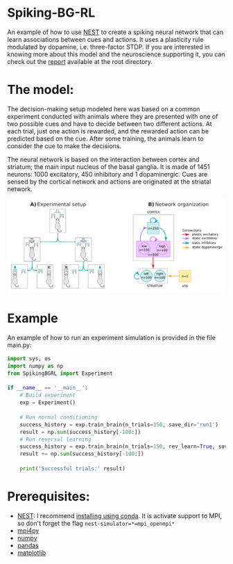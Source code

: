 # Spiking-BG-RL

An example of how to use [NEST](https://www.nest-simulator.org/) to create a spiking neural network that can learn associations between cues and actions. It uses a plasticity rule modulated by dopamine, i.e. three-factor STDP. If you are interested in knowing more about this model and the neuroscience supporting it, you can check out the [report](https://github.com/gui-miotto/spiking-BG-RL/blob/master/Report.pdf) available at the root directory.

# The model:

The decision-making setup modeled here was based on a common experiment conducted with animals where they are presented with one of two possible cues and have to decide between two different actions. At each trial, just one action is rewarded, and the rewarded action can be predicted based on the cue. After some training, the animals learn to consider the cue to make the decisions.

The neural network is based on the interaction between cortex and striatum; the main input nucleus of the basal ganglia. It is made of 1451 neurons: 1000 excitatory, 450 inhibitory and 1 dopaminergic. Cues are sensed by the cortical network and actions are originated at the striatal network.

![alt text](https://github.com/gui-miotto/spiking-BG-RL/blob/master/prot_net.png "protocol and network")

# Example

An example of how to run an experiment simulation is provided in the file main.py:

```python
import sys, os
import numpy as np
from SpikingBGRL import Experiment

if __name__ == '__main__':
    # Build experiment
    exp = Experiment()

    # Run normal conditioning
    success_history = exp.train_brain(n_trials=150, save_dir='run1')
    result = np.sum(success_history[-100:])
    # Run reversal learning
    success_history = exp.train_brain(n_trials=150, rev_learn=True, save_dir='run1')
    result += np.sum(success_history[-100:])
    
    print('Successful trials:' result)
```

# Prerequisites:

* [NEST](https://www.nest-simulator.org/): I recommend [installing using conda](https://nest-simulator.readthedocs.io/en/latest/installation/conda_install.html). It is activate support to MPI, so don't forget the flag `nest-simulator=*=mpi_openmpi*`
* [mpi4py](https://pypi.org/project/mpi4py/)
* [numpy](https://numpy.org/)
* [pandas](https://pandas.pydata.org/)
* [matplotlib](https://matplotlib.org/)

